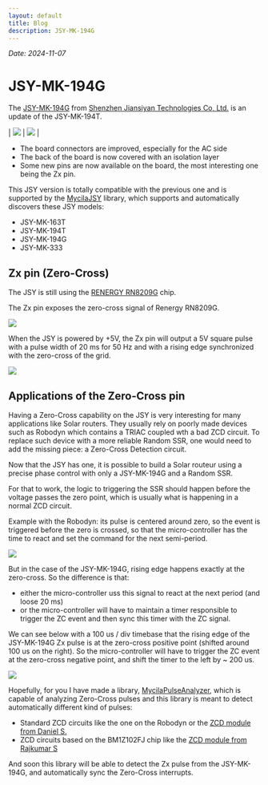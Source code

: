 ```yaml
---
layout: default
title: Blog
description: JSY-MK-194G
---
```


_Date: 2024-11-07_

# JSY-MK-194G

The [JSY-MK-194G](https://www.jsypowermeter.com/jsy-mk-194g-ac-single-phase-bidirectional-power-energy-meter-module-with-2-split-core-cts-product/) from [Shenzhen Jiansiyan Technologies Co, Ltd.](https://www.jsypowermeter.com) is an update of the JSY-MK-194T.

| ![](../assets/img/hardware/JSY-MK-194G_1.jpeg) | ![](../assets/img/hardware/JSY-MK-194G_2.jpeg) |

- The board connectors are improved, especially for the AC side
- The back of the board is now covered with an isolation layer
- Some new pins are now available on the board, the most interesting one being the Zx pin.

This JSY version is totally compatible with the previous one and is supported by the [MycilaJSY](https://github.com/mathieucarbou/MycilaJSY) library, which supports and automatically discovers these JSY models:

- JSY-MK-163T
- JSY-MK-194T
- JSY-MK-194G
- JSY-MK-333

## Zx pin (Zero-Cross)

The JSY is still using the [RENERGY RN8209G](https://mathieu.carbou.me/MycilaJSY/RENERGY-RN8209G.pdf) chip.

The Zx pin exposes the zero-cross signal of Renergy RN8209G.

[![](../assets/img/hardware/JSY-MK-194G_3.jpeg)](../assets/img/hardware/JSY-MK-194G_3.jpeg)

When the JSY is powered by +5V, the Zx pin will output a 5V square pulse with a pulse width of 20 ms for 50 Hz and with a rising edge synchronized with the zero-cross of the grid.

[![](../assets/img/measurements/Oscillo_JSY-MK-194G_ZC_5ms.png)](../assets/img/measurements/Oscillo_JSY-MK-194G_ZC_5ms.png)

## Applications of the Zero-Cross pin

Having a Zero-Cross capability on the JSY is very interesting for many applications like Solar routers.
They usually rely on poorly made devices such as Robodyn which contains a TRIAC coupled wth a bad ZCD circuit.
To replace such device with a more reliable Random SSR, one would need to add the missing piece: a Zero-Cross Detection circuit.

Now that the JSY has one, it is possible to build a Solar routeur using a precise phase control with only a JSY-MK-194G and a Random SSR.

For that to work, the logic to triggering the SSR should happen before the voltage passes the zero point, which is usually what is happening in a normal ZCD circuit.

Example with the Robodyn: its pulse is centered around zero, so the event is triggered before the zero is crossed, so that the micro-controller has the time to react and set the command for the next semi-period.

[![](../assets/img/measurements/ZCD%20Robodyn%20Rising.jpeg)](../assets/img/measurements/ZCD%20Robodyn%20Rising.jpeg)

But in the case of the JSY-MK-194G, rising edge happens exactly at the zero-cross.
So the difference is that:

- either the micro-controller uss this signal to react at the next period (and loose 20 ms)
- or the micro-controller will have to maintain a timer responsible to trigger the ZC event and then sync this timer with the ZC signal.

We can see below with a 100 us / div timebase that the rising edge of the JSY-MK-194G Zx pulse is at the zero-cross positive point (shifted around 100 us on the right).
So the micro-controller will have to trigger the ZC event at the zero-cross negative point, and shift the timer to the left by ~ 200 us.

[![](../assets/img/measurements/Oscillo_JSY-MK-194G_ZC_100us.png)](../assets/img/measurements/Oscillo_JSY-MK-194G_ZC_100us.png)

Hopefully, for you I have made a library, [MycilaPulseAnalyzer](https://github.com/mathieucarbou/MycilaPulseAnalyzer), which is capable of analyzing Zero-Cross pulses and this library is meant to detect automatically different kind of pulses:

- Standard ZCD circuits like the one on the Robodyn or the [ZCD module from Daniel S.](https://www.pcbway.com/project/shareproject/Zero_Cross_Detector_a707a878.html)
- ZCD circuits based on the BM1Z102FJ chip like the [ZCD module from Rajkumar S](https://www.electronics-lab.com/project/ac-voltage-zero-cross-detector/)

And soon this library will be able to detect the Zx pulse from the JSY-MK-194G, and automatically sync the Zero-Cross interrupts.
